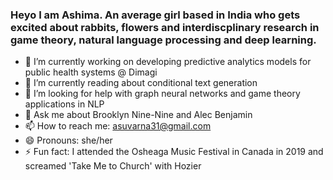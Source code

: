 ### Heyo I am Ashima. An average girl based in India who gets excited about rabbits, flowers and interdiscplinary research in game theory, natural language processing and deep learning.

- 🔭 I’m currently working on developing predictive analytics models for public health systems @ Dimagi
- 🌱 I’m currently reading about conditional text generation
- 🤔 I’m looking for help with graph neural networks and game theory applications in NLP
- 💬 Ask me about Brooklyn Nine-Nine and Alec Benjamin
- 📫 How to reach me: asuvarna31@gmail.com
- 😄 Pronouns: she/her
- ⚡ Fun fact: I attended the Osheaga Music Festival in Canada in 2019 and screamed 'Take Me to Church' with Hozier

<!--
**asuvarna31/asuvarna31** is a ✨ _special_ ✨ repository because its `README.md` (this file) appears on your GitHub profile.

Here are some ideas to get you started:


-->

